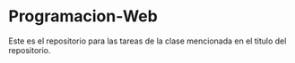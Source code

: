 # Programacion-Web
Este es el repositorio para las tareas de la clase mencionada en el titulo del repositorio.
